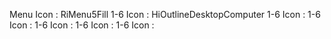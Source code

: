 Menu Icon : RiMenu5Fill
1-6 Icon : HiOutlineDesktopComputer
1-6 Icon :
1-6 Icon :
1-6 Icon :
1-6 Icon :
1-6 Icon :
